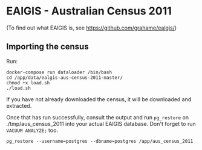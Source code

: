 
EAlGIS - Australian Census 2011
===============================

(To find out what EAlGIS is, see https://github.com/grahame/ealgis/)

Importing the census
--------------------

Run:

    docker-compose run dataloader /bin/bash
    cd /app/data/ealgis-aus-census-2011-master/
    chmod +x load.sh
    ./load.sh

If you have not already downloaded the census, it will be downloaded and 
extracted.

Once that has run successfully, consult the output and run `pg_restore` on ./tmp/aus_census_2011 into your actual EAlGIS database. Don't forget to run `VACUUM ANALYZE;` too.

```
pg_restore --username=postgres --dbname=postgres /app/aus_census_2011
```